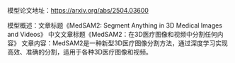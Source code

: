模型论文地址：https://arxiv.org/abs/2504.03600

模型概述：文章标题《MedSAM2: Segment Anything in 3D Medical Images and Videos》
中文文章标题《MedSAM2：在3D医疗图像和视频中分割任何内容》
文章内容：MedSAM2是一种新型3D医疗图像分割方法，通过深度学习实现高效、准确的分割，适用于各种3D医疗图像和视频。
